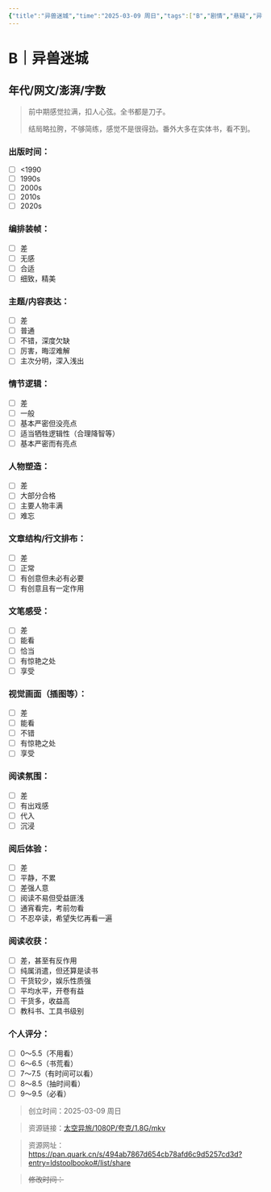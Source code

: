 ```yaml
---
{"title":"异兽迷城","time":"2025-03-09 周日","tags":["B","剧情","悬疑","异能"],"rating":"8.5","豆瓣":null,"dg-publish":true,"permalink":"/300 评价/B/异兽迷城/","dgPassFrontmatter":true,"created":"2025-03-09T17:15:23.675+08:00","updated":"2025-03-09T17:17:24.589+08:00"}
---
```


# B｜异兽迷城
## 年代/网文/澎湃/字数
>前中期感觉拉满，扣人心弦。全书都是刀子。
>
>结局略拉胯，不够简练，感觉不是很得劲。番外大多在实体书，看不到。
### 出版时间：
- [ ] <1990
- [ ] 1990s
- [ ] 2000s
- [ ] 2010s
- [ ] 2020s
### 编排装帧：
- [ ] 差
- [ ] 无感
- [ ] 合适
- [ ] 细致，精美
### 主题/内容表达：
- [ ] 差
- [ ] 普通
- [ ] 不错，深度欠缺
- [ ] 厉害，晦涩难解
- [ ] 主次分明，深入浅出
### 情节逻辑：
- [ ] 差
- [ ] 一般
- [ ] 基本严密但没亮点
- [ ] 适当牺牲逻辑性（合理降智等）
- [ ] 基本严密而有亮点
### 人物塑造：
- [ ] 差
- [ ] 大部分合格
- [ ] 主要人物丰满
- [ ] 难忘
### 文章结构/行文排布：
- [ ] 差
- [ ] 正常
- [ ] 有创意但未必有必要
- [ ] 有创意且有一定作用
### 文笔感受：
- [ ] 差
- [ ] 能看
- [ ] 恰当
- [ ] 有惊艳之处
- [ ] 享受
### 视觉画面（插图等）：
- [ ] 差
- [ ] 能看
- [ ] 不错
- [ ] 有惊艳之处
- [ ] 享受
### 阅读氛围：
- [ ] 差
- [ ] 有出戏感
- [ ] 代入
- [ ] 沉浸
### 阅后体验：
- [ ] 差
- [ ] 平静，不累
- [ ] 差强人意
- [ ] 阅读不易但受益匪浅
- [ ] 通宵看完，考前勿看
- [ ] 不忍卒读，希望失忆再看一遍
### 阅读收获：
- [ ] 差，甚至有反作用
- [ ] 纯属消遣，但还算是读书
- [ ] 干货较少，娱乐性质强
- [ ] 平均水平，开卷有益
- [ ] 干货多，收益高
- [ ] 教科书、工具书级别
### 个人评分：
- [ ] 0～5.5（不用看）
- [ ] 6～6.5（书荒看）
- [ ] 7～7.5（有时间可以看）
- [ ] 8～8.5（抽时间看）
- [ ] 9～9.5（必看）

>创立时间：2025-03-09 周日

>资源链接：[太空异旅/1080P/夸克/1.8G/mkv](https://pan.quark.cn/s/494ab7867d654cb78afd6c9d5257cd3d?entry=ldstoolbooko#/list/share )

>资源网址：
>https://pan.quark.cn/s/494ab7867d654cb78afd6c9d5257cd3d?entry=ldstoolbooko#/list/share

>~~修改时间：~~